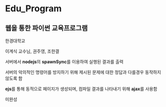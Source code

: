 # Edu_Program

## 웹을 통한 파이썬 교육프로그램

한경대학교

이계식 교수님, 권주영, 조한결

서버에서 **nodejs**의 **spawnSync**를 이용하여 실행된 결과를 출력

서버의 악의적인 명령어를 방지하기 위해 제시된 문제에 대한 정답과 다를경우 동작하지 않도록 함

**ejs**를 통해 동적으로 페이지가 생성되며, 컴파일 결과를 나타내기 위해 **ajax**를 사용함

미완성